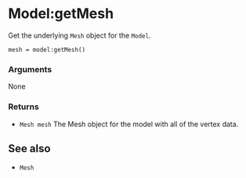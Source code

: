 <!--
category: reference
-->

Model:getMesh
===

Get the underlying `Mesh` object for the `Model`.

    mesh = model:getMesh()

### Arguments

None

### Returns

- `Mesh mesh` The Mesh object for the model with all of the vertex data.

See also
---

- `Mesh`
